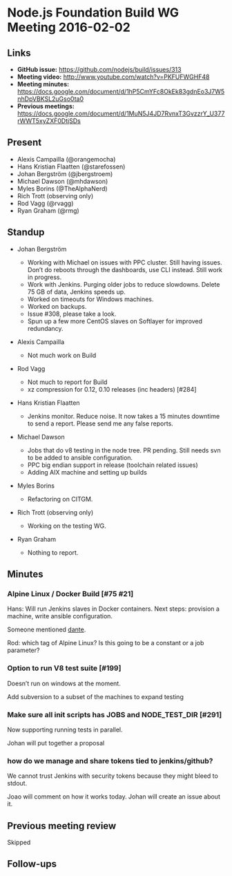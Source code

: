 # Node.js Foundation Build WG Meeting 2016-02-02

## Links

* **GitHub issue:** https://github.com/nodejs/build/issues/313
* **Meeting video:** http://www.youtube.com/watch?v=PKFUFWGHF48
* **Meeting minutes:** https://docs.google.com/document/d/1hP5CmYFc8OkEk83gdnEo3J7W5nhDpVBKSL2uGso0ta0
* **Previous meetings:** https://docs.google.com/document/d/1MuN5J4JD7RvnxT3GvzzrY_U377rWWT5xyZXF0DtjSDs

## Present

* Alexis Campailla (@orangemocha)
* Hans Kristian Flaatten (@starefossen)
* Johan Bergström (@jbergstroem)
* Michael Dawson (@mhdawson)
* Myles Borins (@TheAlphaNerd)
* Rich Trott (observing only)
* Rod Vagg (@rvagg)
* Ryan Graham (@rmg)

## Standup

* Johan Bergström
  * Working with Michael on issues with PPC cluster. Still having issues. Don’t
    do reboots through the dashboards, use CLI instead. Still work in progress.
  * Work with Jenkins. Purging older jobs to reduce slowdowns. Delete 75 GB of
    data, Jenkins speeds up.
  * Worked on timeouts for Windows machines.
  * Worked on backups.
  * Issue #308, please take a look.
  * Spun up a few more CentOS slaves on Softlayer for improved redundancy.

* Alexis Campailla
  * Not much work on Build

* Rod Vagg
  * Not much to report for Build
  * xz compression for 0.12, 0.10 releases (inc headers) [#284]

* Hans Kristian Flaatten
  * Jenkins monitor. Reduce noise. It now takes a 15 minutes downtime to send a
    report. Please send me any false reports.

* Michael Dawson
  * Jobs that do v8 testing in the node tree. PR pending. Still needs svn to be
    added to ansible configuration.
  * PPC big endian support in release (toolchain related issues)
  * Adding AIX machine and setting up builds

* Myles Borins
  * Refactoring on CITGM.

* Rich Trott (observing only)
  * Working on the testing WG.

* Ryan Graham
  * Nothing to report.

## Minutes

### Alpine Linux / Docker Build [#75 #21]

Hans: Will run Jenkins slaves in Docker containers. Next steps: provision a
machine, write ansible configuration.

Someone mentioned [dante](https://github.com/retrohacker/dante).

Rod: which tag of Alpine Linux? Is this going to be a constant or a job parameter?

### Option to run V8 test suite [#199]

Doesn’t run on windows at the moment.

Add subversion to a subset of the machines to expand testing

### Make sure all init scripts has JOBS and NODE_TEST_DIR [#291]

Now supporting running tests in parallel.

Johan will put together a proposal

### how do we manage and share tokens tied to jenkins/github?

We cannot trust Jenkins with security tokens because they might bleed to stdout.

Joao will comment on how it works today. Johan will create an issue about it.

## Previous meeting review

Skipped

## Follow-ups
